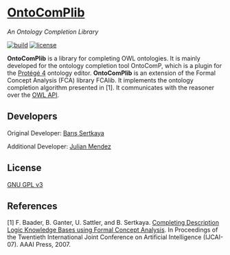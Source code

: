 # [OntoComPlib](https://julianmendez.github.io/ontocomplib/)

*An Ontology Completion Library*

[![build](https://travis-ci.org/julianmendez/ontocomplib.png?branch=master)](https://travis-ci.org/julianmendez/ontocomplib)
[![license](https://img.shields.io/badge/license-LGPL%203.0-blue.svg)](https://www.gnu.org/licenses/lgpl-3.0.txt)


**OntoComPlib** is a library for completing OWL ontologies. It is mainly developed for the ontology completion tool OntoComP, which is a plugin for the [Protégé 4](https://protege.stanford.edu/) ontology editor. **OntoComPlib** is an extension of the Formal Concept Analysis (FCA) library FCAlib. It implements the ontology completion algorithm presented in [1]. It communicates with the reasoner over the [OWL API](https://owlcs.github.io/owlapi/).


## Developers

Original Developer: [Barış Sertkaya](https://sites.google.com/site/sertkayabaris/)

Additional Developer: [Julian Mendez](https://julianmendez.github.io)


## License

[GNU GPL v3](https://www.gnu.org/licenses/gpl-3.0.txt)


## References

[1] F. Baader, B. Ganter, U. Sattler, and B. Sertkaya. [Completing Description Logic Knowledge Bases using Formal Concept Analysis](https://lat.inf.tu-dresden.de/research/papers/2007/BGSS-IJCAI07.pdf). In Proceedings of the Twentieth International Joint Conference on Artificial Intelligence (IJCAI-07). AAAI Press, 2007.


